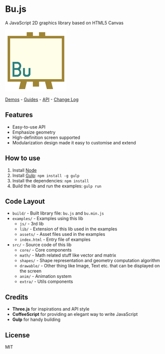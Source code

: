 Bu.js
=====

A JavaScript 2D graphics library based on HTML5 Canvas

![](logo.png)

[Demos](http://jarvisniu.com/Bu.js/) -
[Guides](https://github.com/jarvisniu/Bu.js/wiki/Guides) -
[API](https://github.com/jarvisniu/Bu.js/wiki/API) -
[Change Log](CHANGELOG.md)


## Features

- Easy-to-use API
- Emphasize geometry
- High-definition screen supported
- Modularization design made it easy to customise and extend


## How to use

1. Install [Node](https://nodejs.org/)
2. Install [Gulp](http://gulpjs.com/): `npm install -g gulp`
3. Install the dependencies: `npm install`
4. Build the lib and run the examples: `gulp run`


## Code Layout

- `build/` - Built library file: `bu.js` and `bu.min.js`
- `examples/` - Examples using this lib
    - `js/` - 3rd lib
    - `lib/` - Extension of this lib used in the examples
    - `assets/` - Asset files used in the examples
    - `index.html` - Entry file of examples
- `src/` - Source code of this lib
    - `core/` - Core components
    - `math/` - Math related stuff like vector and matrix
    - `shapes/` - Shape representation and geometry computation algorithm
    - `drawable/` - Other thing like Image, Text etc. that can be displayed on the screen
    - `anim/` - Animation system
    - `extra/` - Utils components


## Credits

- **Three.js** for inspirations and API style
- **CoffeeScript** for providing an elegant way to write JavaScript
- **Gulp** for handy building


## License

MIT
